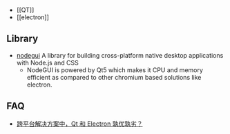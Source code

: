 - [[QT]]
- [[electron]]



## Library
- [nodegui](https://github.com/nodegui/nodegui) A library for building cross-platform native desktop applications with Node.js and CSS
  - NodeGUI is powered by Qt5 which makes it CPU and memory efficient as compared to other chromium based solutions like electron.



## FAQ
- [跨平台解决方案中，Qt 和 Electron 孰优孰劣？](https://www.zhihu.com/question/53230344)
